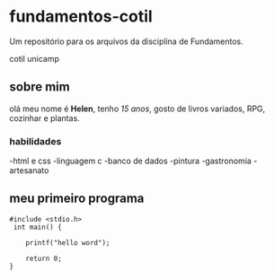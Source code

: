 # fundamentos-cotil
Um repositório para os arquivos da disciplina de Fundamentos.

cotil unicamp

## sobre mim 

olá meu nome é **Helen**, tenho _15 anos_, gosto de livros variados, RPG, cozinhar e plantas. 

### habilidades
-html e css
-linguagem c
-banco de dados
-pintura
-gastronomia
-artesanato

## meu primeiro programa

```
#include <stdio.h>
 int main() {

    printf("hello word");

    return 0;
}
```